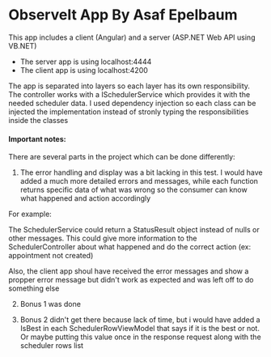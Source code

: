 # ObserveIt App By Asaf Epelbaum

This app includes a client (Angular) and a server (ASP.NET Web API using VB.NET)

* The server app is using localhost:4444
* The client app is using localhost:4200

The app is separated into layers so each layer has its own responsibility.
The controller works with a ISchedulerService which provides it with the needed scheduler data.
I used dependency injection so each class can be injected the implementation instead of stronly typing the responsibilities inside the classes

#### Important notes: 

There are several parts in the project which can be done differently:
1) The error handling and display was a bit lacking in this test. I would have added a much more detailed errors and messages, while each function returns specific data of what was wrong so the consumer can know what happened and action accordingly

For example:

The SchedulerService could return a StatusResult object instead of nulls or other messages.
This could give more information to the SchedulerController about what happened and do the correct action (ex: appointment not created)

Also, the client app shoul have received the error messages and show a propper error message but didn't work as expected and was left off to do something else

2) Bonus 1 was done

3) Bonus 2 didn't get there because lack of time, but i would have added a IsBest in each SchedulerRowViewModel that says if it is the best or not. Or maybe putting this value once in the response request along with the scheduler rows list

